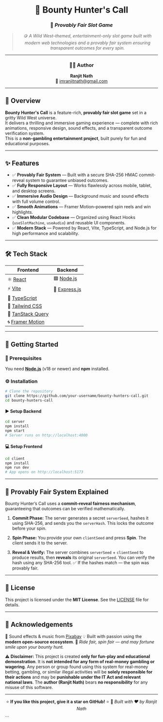 <div align="center">

# 🤠 **Bounty Hunter's Call**  
### 🎰 *Provably Fair Slot Game*

> 🪙 *A Wild West–themed, entertainment-only slot game built with modern web technologies and a provably fair system ensuring transparent outcomes for every spin.*

---

### 👨‍💻 Author  
**Ranjit Nath**  
📧 [imranjitnath@gmail.com](mailto:imranjitnath@gmail.com)

---

</div>

## 🌵 Overview
**Bounty Hunter's Call** is a feature-rich, **provably fair slot game** set in a gritty Wild West universe.  
It delivers a thrilling and immersive gaming experience — complete with rich animations, responsive design, sound effects, and a transparent outcome verification system.  
This is a **non-gambling entertainment project**, built purely for fun and educational purposes.

---

## ✨ Features
- ✅ **Provably Fair System** — Built with a secure SHA-256 HMAC commit-reveal system to guarantee unbiased outcomes.  
- ✅ **Fully Responsive Layout** — Works flawlessly across mobile, tablet, and desktop screens.  
- ✅ **Immersive Audio Design** — Background music and sound effects with full volume control.  
- ✅ **Smooth Animations** — Framer Motion–powered spin reels and win highlights.  
- ✅ **Clean Modular Codebase** — Organized using React Hooks (`useSlotMachine`, `useAudio`) and reusable UI components.  
- ✅ **Modern Stack** — Powered by React, Vite, TypeScript, and Node.js for high performance and scalability.

---

## 🛠️ Tech Stack

| Frontend | Backend |
|-----------|----------|
| ⚛️ [React](https://reactjs.org/) | 🟩 [Node.js](https://nodejs.org/) |
| ⚡ [Vite](https://vitejs.dev/) | 🚀 [Express.js](https://expressjs.com/) |
| 🧩 [TypeScript](https://www.typescriptlang.org/) | |
| 🎨 [Tailwind CSS](https://tailwindcss.com/) | |
| 🔄 [TanStack Query](https://tanstack.com/query/latest) | |
| 🌀 [Framer Motion](https://www.framer.com/motion/) | |

---

## 🚀 Getting Started

### 🧰 Prerequisites
You need **[Node.js](https://nodejs.org/)** (v18 or newer) and **npm** installed.

### ⚙️ Installation

```bash
# Clone the repository
git clone https://github.com/your-username/bounty-hunters-call.git
cd bounty-hunters-call
````

#### ▶️ Setup Backend

```bash
cd server
npm install
npm start
# Server runs on http://localhost:4000
```

#### 💻 Setup Frontend

```bash
cd client
npm install
npm run dev
# App opens on http://localhost:5173
```

---

## 🎰 Provably Fair System Explained

Bounty Hunter’s Call uses a **commit–reveal fairness mechanism**, guaranteeing that outcomes can be verified mathematically.

1. **Commit Phase:**
   The server generates a secret `serverSeed`, hashes it using SHA-256, and sends you the `serverHash`. This locks the outcome before your spin.

2. **Spin Phase:**
   You provide your own `clientSeed` and press **Spin**. The client sends it to the server.

3. **Reveal & Verify:**
   The server combines `serverSeed` + `clientSeed` to produce results, then **reveals** its original `serverSeed`.
   You can verify the hash using any SHA-256 tool.
   ✅ If the hashes match — the spin was provably fair.

---

## 📜 License

This project is licensed under the **MIT License**.
See the [LICENSE](LICENSE) file for details.

---

## 🙏 Acknowledgements

🎵 Sound effects & music from [Pixabay](https://pixabay.com/sound-effects/)
💡 Built with passion using the **modern open-source ecosystem**.
🤠 *Ride fair, spin fair — and may fortune smile upon your bounty hunt.*

⚠️ **Disclaimer:**
This project is created **only for fun-play and educational demonstration**.
It is **not intended for any form of real-money gambling or wagering**.
Any person or group found using this system for real-money betting, gambling, or similar illegal activities will be **solely responsible for their actions** and may be **punishable under the IT Act and relevant national laws**.
The **author (Ranjit Nath)** bears **no responsibility** for any misuse of this software.

---

<div align="center">

⭐ **If you like this project, give it a star on GitHub!** ⭐
🧭 *Built with ❤️ by Ranjit Nath*

</div>
```
